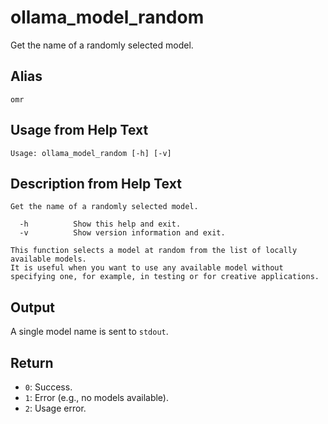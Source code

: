 # ollama_model_random

Get the name of a randomly selected model.

## Alias

`omr`

## Usage from Help Text
```
Usage: ollama_model_random [-h] [-v]
```

## Description from Help Text
```
Get the name of a randomly selected model.

  -h          Show this help and exit.
  -v          Show version information and exit.

This function selects a model at random from the list of locally available models.
It is useful when you want to use any available model without specifying one, for example, in testing or for creative applications.
```

## Output
A single model name is sent to `stdout`.

## Return
* `0`: Success.
* `1`: Error (e.g., no models available).
* `2`: Usage error.
